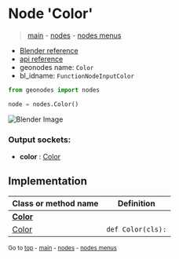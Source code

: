# Node 'Color'

> [main](../structure.md) - [nodes](nodes.md) - [nodes menus](nodes_menus.md)

- [Blender reference](https://docs.blender.org/manual/en/latest/modeling/geometry_nodes/input/color.html)
- [api reference](https://docs.blender.org/api/current/bpy.types.FunctionNodeInputColor.html)
- geonodes name: `Color`
- bl_idname: `FunctionNodeInputColor`

```python
from geonodes import nodes

node = nodes.Color()
```

![Blender Image](https://docs.blender.org/manual/en/latest/_images/node-types_FunctionNodeInputColor.webp)

### Output sockets:

- **color** : [Color](Color.md)

## Implementation

| Class or method name | Definition |
|----------------------|------------|
| **[Color](Color.md)** |
| [Color](Color.md#Color-classmethod) | `def Color(cls):` |
<sub>Go to [top](#node-Color) - [main](../structure.md) - [nodes](nodes.md) - [nodes menus](nodes_menus.md)</sub>

